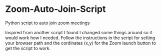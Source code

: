 # Zoom-Auto-Join-Script
Python script to auto join zoom meetings


Inspired from another script I found I changed some things around so it would work how I needed. Follow the instructions in the script for setting your browser path and the cordinates (x,y) for the Zoom launch button to get the script to work. 
